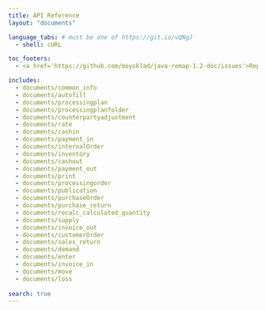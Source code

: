 ```yaml
---
title: API Reference
layout: "documents"

language_tabs: # must be one of https://git.io/vQNgJ
  - shell: cURL

toc_footers:
  - <a href='https://github.com/moysklad/java-remap-1.2-doc/issues'>Report an issue</a>

includes:
  - documents/common_info
  - documents/autofill
  - documents/processingplan
  - documents/processingplanfolder
  - documents/counterpartyadjustment
  - documents/rate
  - documents/cashin
  - documents/payment_in
  - documents/internalOrder
  - documents/inventory
  - documents/cashout
  - documents/payment_out
  - documents/print
  - documents/processingorder
  - documents/publication
  - documents/purchaseOrder
  - documents/purchase_return
  - documents/recalc_calculated_quantity
  - documents/supply
  - documents/invoice_out
  - documents/customerOrder
  - documents/sales_return
  - documents/demand
  - documents/enter
  - documents/invoice_in
  - documents/move
  - documents/loss
  
search: true
---  
```

